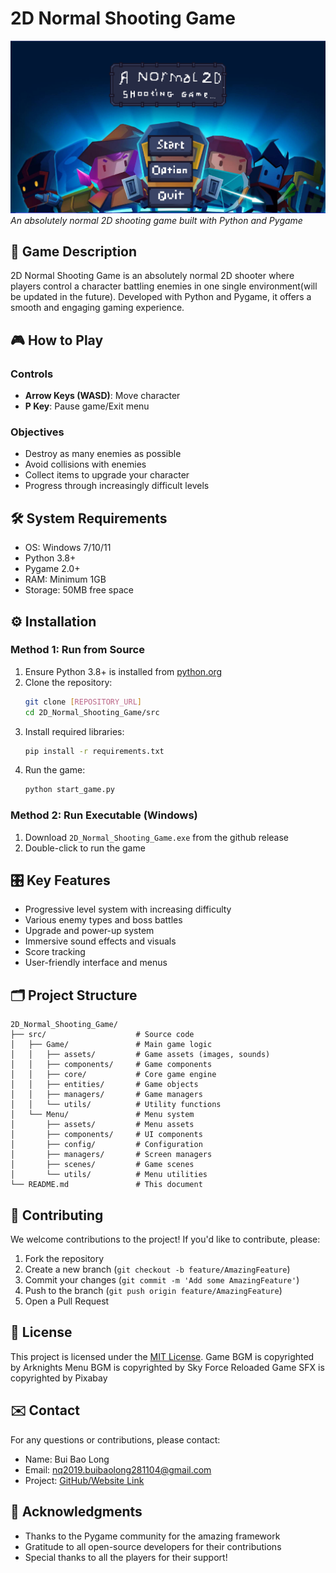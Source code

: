 # 2D Normal Shooting Game

![Game Screenshot](src/Game/assets/screenshot.png)  
*An absolutely normal 2D shooting game built with Python and Pygame*

## 📜 Game Description
2D Normal Shooting Game is an absolutely normal 2D shooter where players control a character battling enemies in one single environment(will be updated in the future). Developed with Python and Pygame, it offers a smooth and engaging gaming experience.

## 🎮 How to Play
### Controls
- **Arrow Keys (WASD)**: Move character
- **P Key**: Pause game/Exit menu

### Objectives
- Destroy as many enemies as possible
- Avoid collisions with enemies
- Collect items to upgrade your character
- Progress through increasingly difficult levels

## 🛠️ System Requirements
- OS: Windows 7/10/11
- Python 3.8+
- Pygame 2.0+
- RAM: Minimum 1GB
- Storage: 50MB free space

## ⚙️ Installation
### Method 1: Run from Source
1. Ensure Python 3.8+ is installed from [python.org](https://www.python.org/downloads/)
2. Clone the repository:
   ```bash
   git clone [REPOSITORY_URL]
   cd 2D_Normal_Shooting_Game/src
   ```
3. Install required libraries:
   ```bash
   pip install -r requirements.txt
   ```
4. Run the game:
   ```bash
   python start_game.py
   ```

### Method 2: Run Executable (Windows)
1. Download `2D_Normal_Shooting_Game.exe` from the github release
2. Double-click to run the game

## 🎛️ Key Features
- Progressive level system with increasing difficulty
- Various enemy types and boss battles
- Upgrade and power-up system
- Immersive sound effects and visuals
- Score tracking
- User-friendly interface and menus

## 🗂️ Project Structure
```
2D_Normal_Shooting_Game/
├── src/                    # Source code
│   ├── Game/               # Main game logic
│   │   ├── assets/         # Game assets (images, sounds)
│   │   ├── components/     # Game components
│   │   ├── core/           # Core game engine
│   │   ├── entities/       # Game objects
│   │   ├── managers/       # Game managers
│   │   └── utils/          # Utility functions
│   └── Menu/               # Menu system
│       ├── assets/         # Menu assets
│       ├── components/     # UI components
│       ├── config/         # Configuration
│       ├── managers/       # Screen managers
│       ├── scenes/         # Game scenes
│       └── utils/          # Menu utilities
└── README.md               # This document
```

## 👥 Contributing
We welcome contributions to the project! If you'd like to contribute, please:

1. Fork the repository
2. Create a new branch (`git checkout -b feature/AmazingFeature`)
3. Commit your changes (`git commit -m 'Add some AmazingFeature'`)
4. Push to the branch (`git push origin feature/AmazingFeature`)
5. Open a Pull Request

## 📜 License
This project is licensed under the [MIT License](LICENSE).
Game BGM is copyrighted by Arknights
Menu BGM is copyrighted by Sky Force Reloaded
Game SFX is copyrighted by Pixabay

## ✉️ Contact
For any questions or contributions, please contact:
- Name: Bui Bao Long
- Email: nq2019.buibaolong281104@gmail.com
- Project: [GitHub/Website Link](https://github.com/GDevNeON/2D_Normal_Shooting_Game.git)

## 🙏 Acknowledgments
- Thanks to the Pygame community for the amazing framework
- Gratitude to all open-source developers for their contributions
- Special thanks to all the players for their support!
